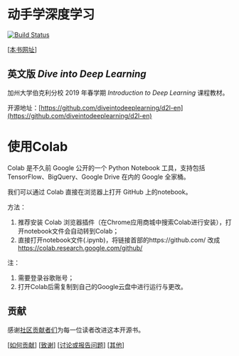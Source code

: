 # 动手学深度学习

[![Build Status](http://ci.diveintodeeplearning.org/job/zh/job/master/badge/icon)](http://ci.diveintodeeplearning.org/job/zh/job/master/)  

[[本书网址](https://zh.diveintodeeplearning.org/)]
 

## 英文版 *Dive into Deep Learning*

加州大学伯克利分校 2019 年春学期 *Introduction to Deep Learning* 课程教材。

开源地址：[https://github.com/diveintodeeplearning/d2l-en](https://github.com/diveintodeeplearning/d2l-en)

# 使用Colab

Colab 是不久前 Google 公开的一个 Python Notebook 工具，支持包括 TensorFlow、BigQuery、Google Drive 在内的 Google 全家桶。

我们可以通过 Colab 直接在浏览器上打开 GitHub 上的notebook。

方法：

1. 推荐安装 Colab 浏览器插件（在Chrome应用商城中搜索Colab进行安装），打开notebook文件会自动转到Colab；
2. 直接打开notebook文件(.ipynb)，将链接首部的https://github.com/ 改成 https://colab.research.google.com/github/

注：

1. 需要登录谷歌账号；
2. 打开Colab后需复制到自己的Google云盘中进行运行与更改。


## 贡献

感谢[社区贡献者们](https://github.com/diveintodeeplearning/d2l-zh/graphs/contributors)为每一位读者改进这本开源书。

[[如何贡献](https://zh.diveintodeeplearning.org/chapter_appendix/how-to-contribute.html)] [[致谢](https://zh.diveintodeeplearning.org/chapter_introduction/preface.html#%E8%87%B4%E8%B0%A2)]  [[讨论或报告问题](https://discuss.gluon.ai)]  [[其他](INFO.md)]
